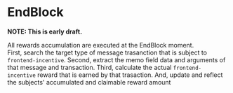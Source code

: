 # EndBlock

**NOTE: This is early draft.**

All rewards accumulation are executed at the EndBlock moment.   
First, search the target type of message trasanction that is subject to `frontend-incentive`.
Second, extract the memo field data and arguments of that message and transaction.
Third, calculate the actual `frontend-incentive` reward that is earned by that trasaction.
And, update and reflect the subjects' accumulated and claimable reward amount

